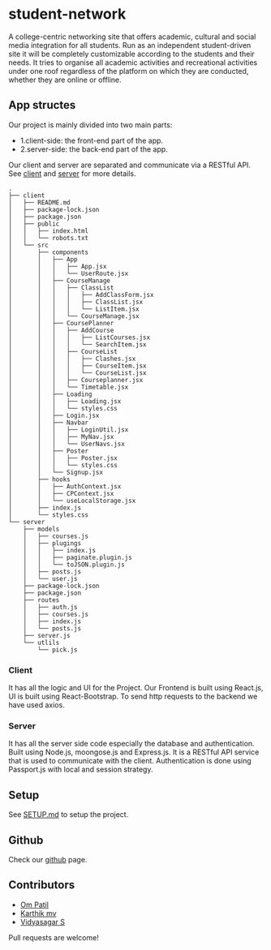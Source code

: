 # student-network

A college-centric networking site that offers academic, cultural and social media integration for all students. Run as an independent student-driven site it will be completely customizable according to the students and their needs. It tries to organise all academic activities and recreational activities under one roof regardless of the platform on which they are conducted, whether they are online or offline.

## App structes

Our project is mainly divided into two main parts:

- 1.client-side: the front-end part of the app.
- 2.server-side: the back-end part of the app.

Our client and server are separated and communicate via a RESTful API.
See [client](./Client/README.md) and [server](./Client/README.md) for more details.

```
.
├── client
│   ├── README.md
│   ├── package-lock.json
│   ├── package.json
│   ├── public
│   │   ├── index.html
│   │   └── robots.txt
│   └── src
│       ├── components
│       │   ├── App
│       │   │   ├── App.jsx
│       │   │   └── UserRoute.jsx
│       │   ├── CourseManage
│       │   │   ├── ClassList
│       │   │   │   ├── AddClassForm.jsx
│       │   │   │   ├── ClassList.jsx
│       │   │   │   └── ListItem.jsx
│       │   │   └── CourseManage.jsx
│       │   ├── CoursePlanner
│       │   │   ├── AddCourse
│       │   │   │   ├── ListCourses.jsx
│       │   │   │   └── SearchItem.jsx
│       │   │   ├── CourseList
│       │   │   │   ├── Clashes.jsx
│       │   │   │   ├── CourseItem.jsx
│       │   │   │   └── CourseList.jsx
│       │   │   ├── Courseplanner.jsx
│       │   │   └── Timetable.jsx
│       │   ├── Loading
│       │   │   ├── Loading.jsx
│       │   │   └── styles.css
│       │   ├── Login.jsx
│       │   ├── Navbar
│       │   │   ├── LoginUtil.jsx
│       │   │   ├── MyNav.jsx
│       │   │   └── UserNavs.jsx
│       │   ├── Poster
│       │   │   ├── Poster.jsx
│       │   │   └── styles.css
│       │   └── Signup.jsx
│       ├── hooks
│       │   ├── AuthContext.jsx
│       │   ├── CPContext.jsx
│       │   └── useLocalStorage.jsx
│       ├── index.js
│       └── styles.css
└── server
    ├── models
    │   ├── courses.js
    │   ├── plugings
    │   │   ├── index.js
    │   │   ├── paginate.plugin.js
    │   │   └── toJSON.plugin.js
    │   ├── posts.js
    │   └── user.js
    ├── package-lock.json
    ├── package.json
    ├── routes
    │   ├── auth.js
    │   ├── courses.js
    │   ├── index.js
    │   └── posts.js
    ├── server.js
    └── utlils
        └── pick.js
```

### Client
It has all the logic and UI for the Project. Our Frontend is built using React.js, UI is built using React-Bootstrap. To send http requests to the backend we have used axios.

### Server
It has all the server side code especially the database and authentication. Built using Node.js, moongose.js and Express.js. It is a RESTful API service that is used to communicate with the client. Authentication is done using Passport.js with local and session strategy.

## Setup
See [SETUP.md](./SETUP.md) to setup the project.

## Github
Check our [github](https://github.com/karthikmurakonda/student-Dash) page.

## Contributors
- [Om Patil](https://www.github.com/mordernoctave)
- [Karthik mv ](https://www.github.com/karthikmurakonda)
- [Vidyasagar S](https://https://github.com/Vss4969)

Pull requests are welcome!
